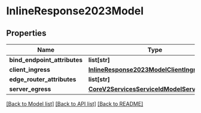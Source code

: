 # InlineResponse2023Model

## Properties
Name | Type | Description | Notes
------------ | ------------- | ------------- | -------------
**bind_endpoint_attributes** | **list[str]** |  | 
**client_ingress** | [**InlineResponse2023ModelClientIngress**](InlineResponse2023ModelClientIngress.md) |  | 
**edge_router_attributes** | **list[str]** |  | 
**server_egress** | [**CoreV2ServicesServiceIdModelServerEgress**](CoreV2ServicesServiceIdModelServerEgress.md) |  | 

[[Back to Model list]](../README.md#documentation-for-models) [[Back to API list]](../README.md#documentation-for-api-endpoints) [[Back to README]](../README.md)


